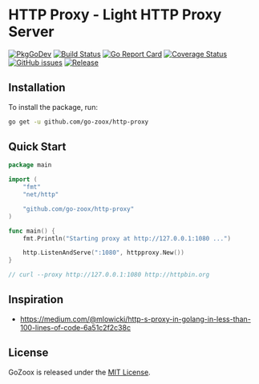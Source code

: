 # HTTP Proxy - Light HTTP Proxy Server

[![PkgGoDev](https://pkg.go.dev/badge/github.com/go-zoox/http-proxy)](https://pkg.go.dev/github.com/go-zoox/http-proxy)
[![Build Status](https://github.com/go-zoox/http-proxy/actions/workflows/lint.yml/badge.svg?branch=master)](https://github.com/go-zoox/http-proxy/actions/workflows/lint.yml)
[![Go Report Card](https://goreportcard.com/badge/github.com/go-zoox/http-proxy)](https://goreportcard.com/report/github.com/go-zoox/http-proxy)
[![Coverage Status](https://coveralls.io/repos/github/go-zoox/proxy/badge.svg?branch=master)](https://coveralls.io/github/go-zoox/proxy?branch=master)
[![GitHub issues](https://img.shields.io/github/issues/go-zoox/proxy.svg)](https://github.com/go-zoox/http-proxy/issues)
[![Release](https://img.shields.io/github/tag/go-zoox/proxy.svg?label=Release)](https://github.com/go-zoox/http-proxy/tags)


## Installation
To install the package, run:
```bash
go get -u github.com/go-zoox/http-proxy
```

## Quick Start

```go
package main

import (
	"fmt"
	"net/http"

	"github.com/go-zoox/http-proxy"
)

func main() {
	fmt.Println("Starting proxy at http://127.0.0.1:1080 ...")

	http.ListenAndServe(":1080", httpproxy.New())
}

// curl --proxy http://127.0.0.1:1080 http://httpbin.org
```

## Inspiration
* https://medium.com/@mlowicki/http-s-proxy-in-golang-in-less-than-100-lines-of-code-6a51c2f2c38c

## License
GoZoox is released under the [MIT License](./LICENSE).
